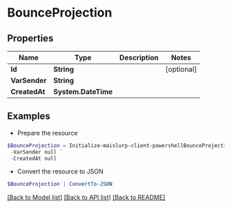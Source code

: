 # BounceProjection
## Properties

Name | Type | Description | Notes
------------ | ------------- | ------------- | -------------
**Id** | **String** |  | [optional] 
**VarSender** | **String** |  | 
**CreatedAt** | **System.DateTime** |  | 

## Examples

- Prepare the resource
```powershell
$BounceProjection = Initialize-maislurp-client-powershellBounceProjection  -Id null `
 -VarSender null `
 -CreatedAt null
```

- Convert the resource to JSON
```powershell
$BounceProjection | ConvertTo-JSON
```

[[Back to Model list]](../README#documentation-for-models) [[Back to API list]](../README#documentation-for-api-endpoints) [[Back to README]](../README)

